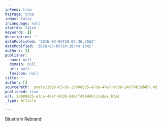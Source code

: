 ```yaml
---
inFeed: true
hasPage: true
inNav: false
inLanguage: null
starred: false
keywords: []
description: ''
datePublished: '2016-03-05T20:07:36.355Z'
dateModified: '2016-03-05T14:18:43.134Z'
authors: []
publisher:
  name: null
  domain: null
  url: null
  favicon: null
title: ''
author: []
sourcePath: _posts/2016-03-05-28b08025-e7ce-47e7-9d38-2467f459d4b7.md
published: true
url: 28b08025-e7ce-47e7-9d38-2467f459d4b7/index.html
_type: Article

---
```

Bluetrain Rebrand